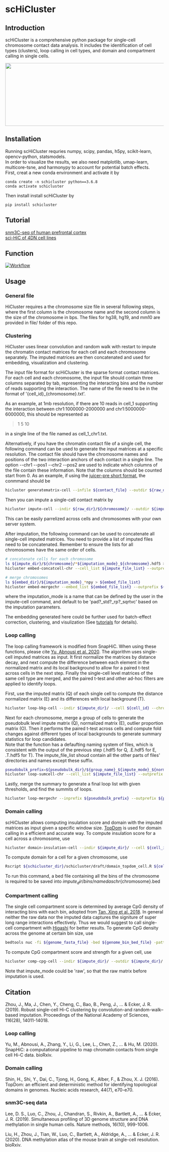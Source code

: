 # scHiCluster
## Introduction
scHiCluster is a comprehensive python package for single-cell chromosome contact data analysis. It includes the identification of cell types (clusters), loop calling in cell types, and domain and compartment calling in single cells.

<img src="example/plot/Introduction.png" width="700" height="200" />  

## Installation
Running scHiCluster requries numpy, scipy, pandas, h5py, scikit-learn, opencv-python, statsmodels.  
In order to visualize the results, we also need matplotlib, umap-learn, multicore-tsne, and harmonypy to account for potential batch effects.  
First, creat a new conda environment and activate it by
```
conda create -n schicluster python==3.6.8
conda activate schicluster
```
Then install install scHiCluster by
```
pip install schicluster
```

## Tutorial
[snm3C-seq of human prefrontal cortex](https://github.com/zhoujt1994/scHiCluster/tree/master/example/humanPFC)  
[sci-HiC of 4DN cell lines](https://github.com/zhoujt1994/scHiCluster/tree/master/example/4DN)

## Function
[![Workflow](example/plot/schicluster.svg)](example/plot/schicluster.svg)

## Usage
### General file
HiCluster requires a the chromosome size file in several following steps, where the first column is the chromosome name and the second column is the size of the chromosome in bps. The files for hg38, hg19, and mm10 are provided in file/ folder of this repo.

### Clustering
HiCluster uses linear convolution and random walk with restart to impute the chromatin contact matrices for each cell and each chromosome separately. The imputed matrices are then concatenated and used for embedding, visualization and clustering.

The input file format for scHiCluster is the sparse format contact matrices. For each cell and each chromosome, the input file should contain three columns separated by tab, representing the interacting bins and the number of reads supporting the interaction. The name of the file need to be in the format of '{cell_id}_{chromosome}.txt'.  

As an example, at 1mb resolution, if there are 10 reads in cell_1 supporting the interaction between chr1:1000000-2000000 and chr1:5000000-6000000, this should be represented as
> 1	5	10

in a single line of the file named as cell_1_chr1.txt. 

Alternatively, if you have the chromatin contact file of a single cell, the following command can be used to generate the input matrices at a specific resolution. The contact file should have the chromosome names and positions of the two interaction anchors of each contact in a single line. The option --chr1 --pos1 --chr2 --pos2 are used to indicate which columns of the file contain these information. Note that the columns should be counted start from 0. As an example, if using the [juicer-pre short format](https://github.com/aidenlab/juicer/wiki/Pre#short-format), the conmmand should be
```bash
hicluster generatematrix-cell --infile ${contact_file} --outdir ${raw_dir}/ --chrom_file ${chromosome_size_file} --res ${resolution} --cell ${cell_id} --chr1 1 --pos1 2 --chr2 5 --pos2 6
```
Then you can impute a single-cell contact matrix by
```bash
hicluster impute-cell --indir ${raw_dir}/${chromosome}/ --outdir ${impute_dir}/${chromosome}/ --cell ${cell_id} --chrom ${chromosome} --res ${resolution} --chrom_file ${chromosome_size_file}
```
This can be easily parrelized across cells and chromosomes with your own server system.

After imputation, the following command can be used to concatenate all single-cell imputed matrices. You need to provide a list of imputed files need to be concatenated. Remember to ensure the lists for all chromosomes have the same order of cells.
```bash
# concatenate cells for each chromosome
ls ${impute_dir}/${chromosome}/*${imputation_mode}_${chromosome}.hdf5 > ${impute_file_list}
hicluster embed-concatcell-chr --cell_list ${impute_file_list} --outprefix ${embed_dir}/${imputation_mode}_${chromosome} --res ${resolution}

# merge chromosomes
ls ${embed_dir}/${imputation_mode}_*npy > ${embed_file_list}
hicluster embed-mergechr --embed_list ${embed_file_list} --outprefix ${embed_dir}/${imputation_mode}
```
where the imputation_mode is a name that can be defined by the user in the impute-cell command, and default to be 'pad?_std?_rp?_sqrtvc' based on the imputation parameters.

The embedding generated here could be further used for batch-effect correction, clustering, and visulization (See [tutorials](#tutorial) for details).

### Loop calling

The loop calling framework is modified from SnapHiC. When using these functions, please cite [Yu, Abnousi et al. 2020](https://www.biorxiv.org/content/10.1101/2020.12.13.422543v1). The algorithm uses single-cell imputed matrices as input. It first normalize the matrices by distance decay, and next compute the difference between each element in the normalized matrix and its local background to allow for a paired t-test across cells in the next step. Finally the single-cell level matrices of the same cell type are merged, and the paired t-test and other ad-hoc filters are applied to identify loops.  

First, use the imputed matrix (Q) of each single cell to compute the distance normalized matrix (E) and its differences with local background (T).
```bash
hicluster loop-bkg-cell --indir ${impute_dir}/ --cell ${cell_id} --chrom ${chromosome} --res ${resolution} --impute_mode ${imputation_mode}
```
Next for each chromosome, merge a group of cells to generate the pseudobulk level impute matrix (Q), normalized matrix (E), outlier proportion matrix (O). Then it performs the paired t-test across cells and compute fold changes against different types of local backgrounds to generate summary statistics for loop candidates.  
Note that the function has a defaufting naming system of files, which is consistent with the output of the previous step (.hdf5 for Q, .E.hdf5 for E, .T.hdf5 for T). The impute_file_list shoud contain all the other parts of files' directories and names except these suffix.
```bash
pseudobulk_prefix=${pseudobulk_dir}/${group_name}_${impute_mode}_${normalization_mode}
hicluster loop-sumcell-chr --cell_list ${impute_file_list} --outprefix ${pseudobulk_prefix}_${chromosome} --res ${resolution}
```
Lastly, merge the summary to generate a final loop list with given thresholds, and find the summits of loops.
```bash
hicluster loop-mergechr --inprefix ${pseudobulk_prefix} --outprefix ${pseudobulk_prefix} --chrom_file ${chromosome_size_file}
```
### Domain calling

scHiCluster allows computing insulation score and domain with the imputed matrices as input given a specific window size. [TopDom](https://academic.oup.com/nar/article/44/7/e70/2467818?login=true) is used for domain calling in a efficient and accurate way.
To compute insulation score for a cell across a chromosome, use
```bash
hicluster domain-insulation-cell --indir ${impute_dir}/ --cell ${cell_id} --chrom ${chromosome} --mode ${impute_mode} --w ${window_size}
```
To compute domain for a cell for a given chromosome, use
```bash
Rscript ${schicluster_dir}/schicluster/draft/domain_topdom_cell.R ${cell_id} ${chromosome} ${impute_mode} ${window_size} ${impute_dir}/ ${impute_dir}/
```
To run this command, a bed file containing all the bins of the chromosome is required to be saved into ${impute_dir}/bins/ named as chr${chromosome}.bed

### Compartment calling
The single cell compartment score is determined by average CpG density of interacting bins with each bin, adopted from [Tan, Xing et al. 2018](https://science.sciencemag.org/content/361/6405/924). In general neither the raw data nor the imputed data captures the signiture of super long range interactions effectively. Thus we would suggest to call single-cell compartment with [Higashi](https://www.biorxiv.org/content/10.1101/2020.12.13.422537v2.full) for better results.
To generate CpG density across the genome at certain bin size, use
```bash
bedtools nuc -fi ${genome_fasta_file} -bed ${genome_bin_bed_file} -pattern CG -C > ${cpg_file}
```  
To compute CpG compartment score and strength for a given cell, use
```bash
hicluster comp-cpg-cell --indir ${impute_dir}/ --outdir ${impute_dir}/ --cell ${cell_id} --chrom ${chromosome} --mode ${impute_mode} --cpg_file ${cpg_file}
```
Note that impute_mode could be 'raw', so that the raw matrix before imputation is used.

## Citation
Zhou, J., Ma, J., Chen, Y., Cheng, C., Bao, B., Peng, J., ... & Ecker, J. R. (2019). Robust single-cell Hi-C clustering by convolution-and random-walk–based imputation. Proceedings of the National Academy of Sciences, 116(28), 14011-14018.

### Loop calling
Yu, M., Abnousi, A., Zhang, Y., Li, G., Lee, L., Chen, Z., ... & Hu, M. (2020). SnapHiC: a computational pipeline to map chromatin contacts from single cell Hi-C data. bioRxiv.

### Domain calling
Shin, H., Shi, Y., Dai, C., Tjong, H., Gong, K., Alber, F., & Zhou, X. J. (2016). TopDom: an efficient and deterministic method for identifying topological domains in genomes. Nucleic acids research, 44(7), e70-e70.

### snm3C-seq data
Lee, D. S., Luo, C., Zhou, J., Chandran, S., Rivkin, A., Bartlett, A., ... & Ecker, J. R. (2019). Simultaneous profiling of 3D genome structure and DNA methylation in single human cells. Nature methods, 16(10), 999-1006.
  
Liu, H., Zhou, J., Tian, W., Luo, C., Bartlett, A., Aldridge, A., ... & Ecker, J. R. (2020). DNA methylation atlas of the mouse brain at single-cell resolution. bioRxiv.
